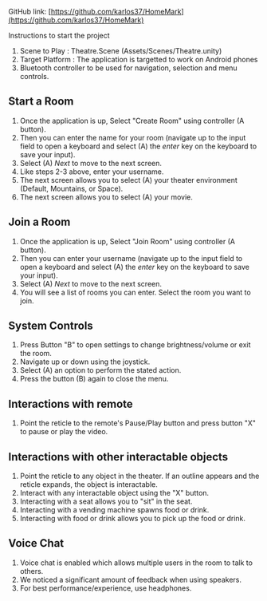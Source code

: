 GitHub link: [https://github.com/karlos37/HomeMark](https://github.com/karlos37/HomeMark)

Instructions to start the project

1. Scene to Play : Theatre.Scene (Assets/Scenes/Theatre.unity)
2. Target Platform : The application is targetted to work on Android phones
3. Bluetooth controller to be used for navigation, selection and menu controls.

## Start a Room
1. Once the application is up, Select "Create Room" using controller (A button).
2. Then you can enter the name for your room (navigate up to the input field to open a keyboard and select (A) the *enter* key on the keyboard to save your input).
3. Select (A) *Next* to move to the next screen.
4. Like steps 2-3 above, enter your username.
5. The next screen allows you to select (A) your theater environment (Default, Mountains, or Space).
6. The next screen allows you to select (A) your movie.

## Join a Room
1. Once the application is up, Select "Join Room" using controller (A button).
2. Then you can enter your username (navigate up to the input field to open a keyboard and select (A) the *enter* key on the keyboard to save your input).
3. Select (A) *Next* to move to the next screen.
4. You will see a list of rooms you can enter. Select the room you want to join.

## System Controls
1. Press Button "B" to open settings to change brightness/volume or exit the room.
2. Navigate up or down using the joystick.
3. Select (A) an option to perform the stated action.
4. Press the button (B) again to close the menu.

## Interactions with remote
1. Point the reticle to the remote's Pause/Play button and press button "X" to pause or play the video.

## Interactions with other interactable objects
1. Point the reticle to any object in the theater. If an outline appears and the reticle expands, the object is interactable.
2. Interact with any interactable object using the "X" button.
3. Interacting with a seat allows you to "sit" in the seat.
4. Interacting with a vending machine spawns food or drink.
5. Interacting with food or drink allows you to pick up the food or drink.

## Voice Chat
1. Voice chat is enabled which allows multiple users in the room to talk to others.
2. We noticed a significant amount of feedback when using speakers.
3. For best performance/experience, use headphones.
